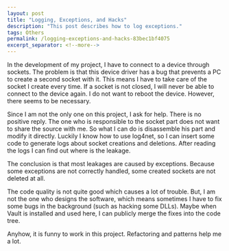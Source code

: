```yaml
---
layout: post
title: "Logging, Exceptions, and Hacks"
description: "This post describes how to log exceptions."
tags: Others
permalink: /logging-exceptions-and-hacks-83bec1bf4075
excerpt_separator: <!--more-->
---
```


In the development of my project, I have to connect to a device through sockets. The problem is that this device driver has a bug that prevents a PC to create a second socket with it. This means I have to take care of the socket I create every time. If a socket is not closed, I will never be able to connect to the device again. I do not want to reboot the device. However, there seems to be necessary.

Since I am not the only one on this project, I ask for help. There is no positive reply. The one who is responsible to the socket part does not want to share the source with me. So what I can do is disassemble his part and modify it directly. Luckily I know how to use log4net, so I can insert some code to generate logs about socket creations and deletions. After reading the logs I can find out where is the leakage.

The conclusion is that most leakages are caused by exceptions. Because some exceptions are not correctly handled, some created sockets are not deleted at all.

The code quality is not quite good which causes a lot of trouble. But, I am not the one who designs the software, which means sometimes I have to fix some bugs in the background (such as hacking some DLLs). Maybe when Vault is installed and used here, I can publicly merge the fixes into the code tree.

Anyhow, it is funny to work in this project. Refactoring and patterns help me a lot.
<!--more-->